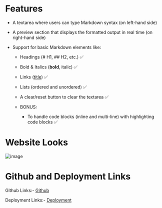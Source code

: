 # Features

- A textarea where users can type Markdown syntax (on left-hand side)
- A preview section that displays the formatted output in real time (on right-hand side)

- Support for basic Markdown elements like:
   * Headings (# H1, ## H2, etc.) ✅

   * Bold & Italics (**bold**, italic) ✅

   * Links ([title](http://example.com)) ✅

   * Lists (ordered and unordered) ✅

   * A clear/reset button to clear the textarea ✅

   * BONUS:
     * To handle code blocks (inline and multi-line) with highlighting code blocks ✅


# Website Looks

![image](https://res.cloudinary.com/dzicgyxpx/image/upload/v1743159618/zxmothntqccztthukktx.png)

# Github and Deployment Links
Github Links:- [Github](https://github.com/nippiyadav/markdown-previewer-simple-js)

Deployment Links:- [Deployment](https://markdown-previewer-simple-js.vercel.app/)
